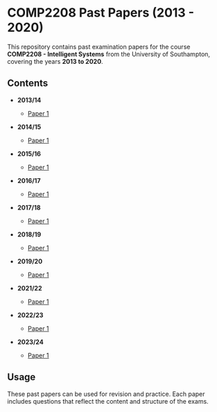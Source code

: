 # COMP2208 Past Papers (2013 - 2020)

This repository contains past examination papers for the course **COMP2208 - Intelligent Systems** from the University of Southampton, covering the years **2013 to 2020**.

## Contents

- **2013/14**
  - [Paper 1](https://github.com/Karso2023/COMP2208/blob/main/COMP2208-201314-01-COMP2208W1.pdf)

- **2014/15**
  - [Paper 1](https://github.com/Karso2023/COMP2208/blob/main/COMP2208-201415-01-COMP2008W1.pdf)

- **2015/16**
  - [Paper 1](https://github.com/Karso2023/COMP2208/blob/main/COMP2208-201516-01-COMP2208W1.pdf)

- **2016/17**
  - [Paper 1](https://github.com/Karso2023/COMP2208/blob/main/COMP2208-201617-01-COMP2208W1.pdf)

- **2017/18**
  - [Paper 1](https://github.com/Karso2023/COMP2208/blob/main/COMP2208-201718-01-COMP2208W1.pdf)

- **2018/19**
  - [Paper 1](https://github.com/Karso2023/COMP2208/blob/main/COMP2208-201819-01-COMP2208W1.pdf)

- **2019/20**
  - [Paper 1](https://github.com/Karso2023/COMP2208/blob/main/COMP2208-201920-01-COMP2208W1.pdf)

- **2021/22**
  - [Paper 1](https://github.com/Karso2023/COMP2208/blob/main/COMP2208-202122-01-COMP2208%20(1).pdf)

- **2022/23**
  - [Paper 1](https://github.com/Karso2023/COMP2208/blob/main/COMP2208-202223-01-COMP2208%20(1).pdf)

- **2023/24**
  - [Paper 1](https://github.com/Karso2023/COMP2208/blob/main/COMP2208-202324-01-COMP2208%20(2).pdf)

## Usage

These past papers can be used for revision and practice. Each paper includes questions that reflect the content and structure of the exams.
